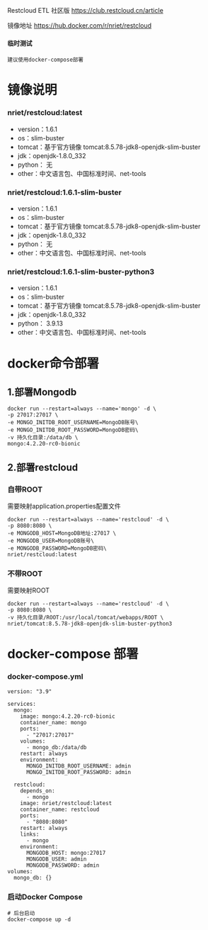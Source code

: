 Restcloud ETL 社区版
https://club.restcloud.cn/article

镜像地址
https://hub.docker.com/r/nriet/restcloud

#### 临时测试
    建议使用docker-compose部署


# 镜像说明 
### nriet/restcloud:latest
* version：1.6.1
* os：slim-buster
* tomcat：基于官方镜像 tomcat:8.5.78-jdk8-openjdk-slim-buster
* jdk：openjdk-1.8.0_332
* python： 无
* other：中文语言包、中国标准时间、net-tools

### nriet/restcloud:1.6.1-slim-buster
* version：1.6.1
* os：slim-buster
* tomcat：基于官方镜像 tomcat:8.5.78-jdk8-openjdk-slim-buster
* jdk：openjdk-1.8.0_332
* python： 无
* other：中文语言包、中国标准时间、net-tools

### nriet/restcloud:1.6.1-slim-buster-python3
* version：1.6.1
* os：slim-buster
* tomcat：基于官方镜像 tomcat:8.5.78-jdk8-openjdk-slim-buster
* jdk：openjdk-1.8.0_332
* python： 3.9.13
* other：中文语言包、中国标准时间、net-tools



# docker命令部署

## 1.部署Mongodb
```docker
docker run --restart=always --name='mongo' -d \
-p 27017:27017 \
-e MONGO_INITDB_ROOT_USERNAME=MongoDB账号\
-e MONGO_INITDB_ROOT_PASSWORD=MongoDB密码\
-v 持久化目录:/data/db \
mongo:4.2.20-rc0-bionic
```


## 2.部署restcloud
### 自带ROOT
需要映射application.properties配置文件
```docker
docker run --restart=always --name='restcloud' -d \
-p 8080:8080 \
-e MONGODB_HOST=MongoDB地址:27017 \
-e MONGODB_USER=MongoDB账号\
-e MONGODB_PASSWORD=MongoDB密码\
nriet/restcloud:latest
```

### 不带ROOT
需要映射ROOT

```docker
docker run --restart=always --name='restcloud' -d \
-p 8080:8080 \
-v 持久化目录/ROOT:/usr/local/tomcat/webapps/ROOT \
nriet/tomcat:8.5.78-jdk8-openjdk-slim-buster-python3
```



# docker-compose 部署

### docker-compose.yml

```docker
version: "3.9"

services:
  mongo:
    image: mongo:4.2.20-rc0-bionic
    container_name: mongo
    ports:
      - "27017:27017"
    volumes:
      - mongo_db:/data/db
    restart: always
    environment:
      MONGO_INITDB_ROOT_USERNAME: admin
      MONGO_INITDB_ROOT_PASSWORD: admin

  restcloud:
    depends_on:
      - mongo
    image: nriet/restcloud:latest
    container_name: restcloud
    ports:
      - "8080:8080"
    restart: always
    links:
      - mongo
    environment:
      MONGODB_HOST: mongo:27017
      MONGODB_USER: admin
      MONGODB_PASSWORD: admin
volumes:
  mongo_db: {}

```
### 启动Docker Compose
```docker
# 后台启动
docker-compose up -d
```